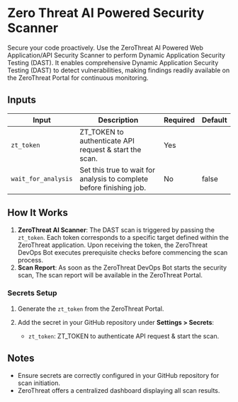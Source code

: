 # Zero Threat AI Powered Security Scanner

Secure your code proactively. Use the ZeroThreat AI Powered Web Application/API Security Scanner to perform Dynamic Application Security Testing (DAST). It enables comprehensive Dynamic Application Security Testing (DAST) to detect vulnerabilities, making findings readily available on the ZeroThreat Portal for continuous monitoring.

## Inputs

| Input               | Description                                                          | Required | Default |
| ------------------- | -------------------------------------------------------------------- | -------- | ------- |
| `zt_token`          | ZT_TOKEN to authenticate API request & start the scan.               | Yes      |         |
| `wait_for_analysis` | Set this true to wait for analysis to complete before finishing job. | No       | false   |


## How It Works

1. **ZeroThreat AI Scanner**: The DAST scan is triggered by passing the `zt_token`. Each token corresponds to a specific target defined within the ZeroThreat application. Upon receiving the token, the ZeroThreat DevOps Bot executes prerequisite checks before commencing the scan process.
2. **Scan Report**: As soon as the ZeroThreat DevOps Bot starts the security scan, The scan report will be available in the ZeroThreat Portal.

### Secrets Setup
1. Generate the `zt_token` from the ZeroThreat Portal.
   
2. Add the secret in your GitHub repository under **Settings > Secrets**:
    - `zt_token`: ZT_TOKEN to authenticate API request & start the scan.


## Notes

- Ensure secrets are correctly configured in your GitHub repository for scan initiation. 
- ZeroThreat offers a centralized dashboard displaying all scan results.

